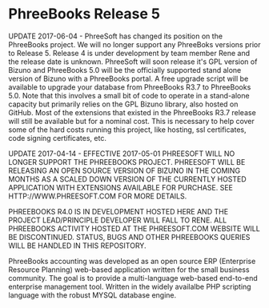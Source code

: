 PhreeBooks Release 5
=========================

UPDATE 2017-06-04 - PhreeSoft has changed its position on the PhreeBooks project. We will no longer support any PhreeBoks versions prior to Release 5. Release 4 is under development by team member Rene and the release date is unknown. PhreeSoft will soon release it's GPL version of Bizuno and PhreeBooks 5.0 will be the officially supported stand alone version of Bizuno with a PhreeBooks portal. A free upgrade script will be available to upgrade your database from PhreeBooks R3.7 to PhreeBooks 5.0. Note that this involves a small bit of code to operate in a stand-alone capacity but primarily relies on the GPL Bizuno library, also hosted on GitHub. Most of the extensions that existed in the PhreeBooks R3.7 release will still be available but for a nominal cost. This is necessary to help cover some of the hard costs running this project, like hosting, ssl certificates, code signing certificates, etc.

UPDATE 2017-04-14 - EFFECTIVE 2017-05-01 PHREESOFT WILL NO LONGER SUPPORT THE PHREEBOOKS PROJECT. PHREESOFT WILL BE RELEASING AN OPEN SOURCE VERSION OF BIZUNO IN THE COMING MONTHS AS A SCALED DOWN VERSION OF THE CURRENTLY HOSTED APPLICATION WITH EXTENSIONS AVAILABLE FOR PURCHASE. SEE HTTP://WWW.PHREESOFT.COM FOR MORE DETAILS.

PHREEBOOKS R4.0 IS IN DEVELOPMENT HOSTED HERE AND THE PROJECT LEAD/PRINCIPLE DEVELOPER WILL FALL TO RENE. ALL PHREEBOOKS ACTIVITY HOSTED AT THE PHREESOFT.COM WEBSITE WILL BE DISCONTINUED. STATUS, BUGS AND OTHER PHREEBOOKS QUERIES WILL BE HANDLED IN THIS REPOSITORY.

PhreeBooks accounting was developed as an open source ERP (Enterprise Resource Planning) web-based application written for the small business community. The goal is to provide a multi-language web-based end-to-end enterprise management tool. Written in the widely availalbe PHP scripting language with the robust MYSQL database engine.
